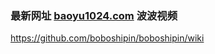 ### 最新网址 [baoyu1024.com](http://www.baoyu1024.com/?boboshipin) 波波视频

https://github.com/boboshipin/boboshipin/wiki
